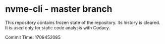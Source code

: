 # nvme-cli - master branch

This repository contains frozen state of the repository.
Its history is cleared. It is used only for static code
analysis with Codacy.

Commit Time: 1709452085